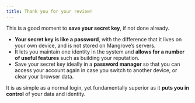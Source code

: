 ```yaml
---
title: Thank you for your review!
---
```

This is a good moment to **save your secret key**, if not done already. 

* **Your secret key is like a password**, with the difference that it lives on your own device, and is not stored on Mangrove’s servers.
* It lets you maintain one identity in the system and **allows for a number of useful features** such as building your reputation. 
* Save your secret key ideally in a **password manager** so that you can access your account again in case you switch to another device, or clear your browser data.

It is as simple as a normal login, yet fundamentally superior as it **puts you in control** of your data and identity.

